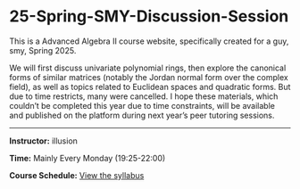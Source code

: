 # 25-Spring-SMY-Discussion-Session
This is a Advanced Algebra II course website, specifically created for a guy, smy, Spring 2025. 

We will first discuss univariate polynomial rings, then explore the canonical forms of similar matrices (notably the Jordan normal form over the complex field), as well as topics related to Euclidean spaces and quadratic forms. But due to time restricts, many were cancelled. I hope these materials, which couldn’t be completed this year due to time constraints, will be available and published on the platform during next year’s peer tutoring sessions.

---

**Instructor:** illusion  

**Time:** Mainly Every Monday (19:25-22:00)  

**Course Schedule:** [View the syllabus](https://illusion-hope.github.io/25-Spring-SMY-Discussion-Session/)  

